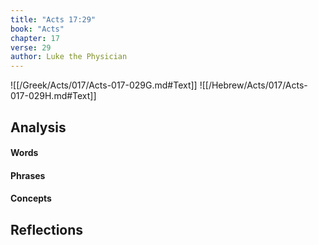 ```yaml
---
title: "Acts 17:29"
book: "Acts"
chapter: 17
verse: 29
author: Luke the Physician
---
```

![[/Greek/Acts/017/Acts-017-029G.md#Text]]
![[/Hebrew/Acts/017/Acts-017-029H.md#Text]]

## Analysis

#### Words

#### Phrases

#### Concepts

## Reflections
